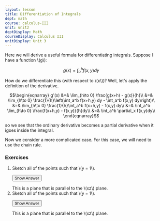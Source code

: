 ```yaml
---
layout: lesson
title: Differentiation of Integrals
dept: math
course: calculus-III
unit: unit3
deptDisplay: Math
courseDisplay: Calculus III
unitDisplay: Unit 3
---
```


Here we will derive a useful formula for differentiating integrals. Suppose I have a function \\(g\\):

$$g(x) = \int_a^b f(x,y) dy$$

How do we differentiate this (with respect to \\(x\\))? Well, let's apply the definition of the derivative. 

$$\begin{eqnarray}
g'(x) &=& \lim_{h\to 0} \frac{g(x+h) - g(x)}{h}\\
&=& \lim_{h\to 0} \frac{1}{h}\left(\int_a^b f(x+h,y) dy - \int_a^b f(x,y) dy\right)\\
&=& \lim_{h\to 0} \frac{1}{h}\int_a^b f(x+h,y) - f(x,y) dy\\
&=& \int_a^b \lim_{h\to 0} \frac{f(x+h,y) - f(x,y)}{h}dy\\
&=& \int_a^b \partial_x f(x,y)dy\\
\end{eqnarray}$$

so we see that the ordinary derivative becomes a partial derivative when it igoes inside the integral. 

Now we consider a more complicated case. For this case, we will need to use the chain rule.

### Exercises

<ol>
<li> <div> Sketch all of the points such that \(y = 1\). </div>

<button onclick="myFunction('answer2')" class="answerButton">Show Answer</button>
<div  id="answer2" class="answer">
This is a plane that is parallel to the \(xz\) plane. 
</div> </li>
<li> <div> Sketch all of the points such that \(y = 1\). </div>

<button onclick="myFunction('answer2')" class="answerButton">Show Answer</button>
<div  id="answer2" class="answer">
This is a plane that is parallel to the \(xz\) plane. 
</div> </li>
</ol>
